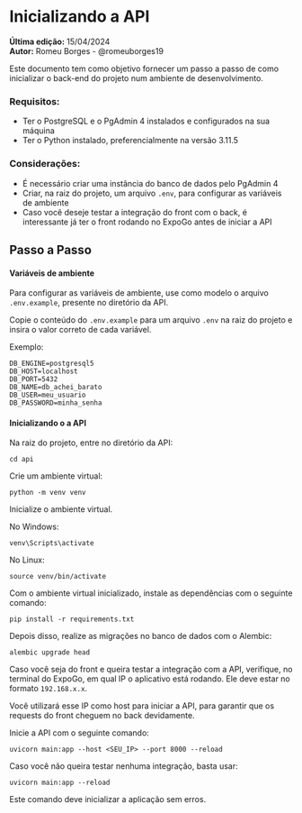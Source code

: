 # Inicializando a API
**Última edição:** 15/04/2024\
**Autor:** Romeu Borges - @romeuborges19

Este documento tem como objetivo fornecer um passo a passo de como inicializar o back-end do projeto num ambiente de desenvolvimento.

### Requisitos:
- Ter o PostgreSQL e o PgAdmin 4 instalados e configurados na sua máquina
- Ter o Python instalado, preferencialmente na versão 3.11.5

### Considerações:
- É necessário criar uma instância do banco de dados pelo PgAdmin 4
- Criar, na raiz do projeto, um arquivo `.env`, para configurar as variáveis de ambiente
- Caso você deseje testar a integração do front com o back, é interessante já ter o front rodando no ExpoGo antes de iniciar a API

## Passo a Passo

#### Variáveis de ambiente

Para configurar as variáveis de ambiente, use como modelo o arquivo `.env.example`, presente no diretório da API.

Copie o conteúdo do `.env.example` para um arquivo `.env` na raiz do projeto e insira o valor correto de cada variável.

Exemplo:

```
DB_ENGINE=postgresql5
DB_HOST=localhost
DB_PORT=5432
DB_NAME=db_achei_barato
DB_USER=meu_usuario
DB_PASSWORD=minha_senha
```

#### Inicializando o a API

Na raiz do projeto, entre no diretório da API: 

``` 
cd api
```

Crie um ambiente virtual:

```
python -m venv venv
```

Inicialize o ambiente virtual.

No Windows:
```
venv\Scripts\activate
```

No Linux:
```
source venv/bin/activate
```

Com o ambiente virtual inicializado, instale as dependências com o seguinte comando:

```
pip install -r requirements.txt
```

Depois disso, realize as migrações no banco de dados com o Alembic:

```
alembic upgrade head
```

Caso você seja do front e queira testar a integração com a API, verifique, no terminal do ExpoGo, em qual IP o aplicativo está rodando. Ele deve estar no formato `192.168.x.x`.

Você utilizará esse IP como host para iniciar a API, para garantir que os requests do front cheguem no back devidamente.

Inicie a API com o seguinte comando:

```
uvicorn main:app --host <SEU_IP> --port 8000 --reload
```

Caso você não queira testar nenhuma integração, basta usar:
```
uvicorn main:app --reload
```

Este comando deve inicializar a aplicação sem erros.
